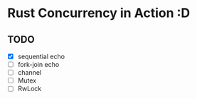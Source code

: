 # Rust Concurrency in Action :D

## TODO

- [x] sequential echo
- [ ] fork-join echo
- [ ] channel
- [ ] Mutex
- [ ] RwLock
